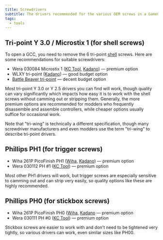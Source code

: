 ```yaml
---
title: Screwdrivers
subtitle: The drivers recommended for the various OEM screws in a GameCube controller.
tags:
  - tools
---
```


## Tri-point Y 3.0 / Microstix 1 (for shell screws)

To open a GCC, you need to remove the 6 tri-point [shell](/shell) screws. Here are some recommendations for suitable screwdrivers:

- Wera 030084 Microstix 1 ([KC Tool](https://www.kctool.com/wera-030084-1-x-40mm-esd-safe-microstix-precision-screwdriver/), [Kadano](https://kadano.biz/premium-quality-wera-microstix-1-tripoint-triwing-magnetic-screwdriver-for-nintendo-gamecube-controllers/)) — premium option
- WLXY tri-point ([Kadano](https://kadano.biz/high-quality-wlxy-tripoint-triwing-magnetic-screwdriver-for-nintendo-gamecube-controllers/)) — good budget option
- [Battle Beaver tri-point](https://battlebeavercustoms.com/products/triwing) — decent budget option

Most tri-point Y 3.0 or Y 2.5 drivers you can find will work, though quality can vary significantly which impacts how easy it is to work with the shell screws without camming out or stripping them. Generally, the more premium options are recommended for modders who frequently disassemble and assemble controllers, while cheaper options usually suffice for occasional work.

Note that "tri-wing" is technically a different specification, though many screwdriver manufacturers and even modders use the term "tri-wing" to describe tri-point drivers.

## Phillips PH1 (for trigger screws)

- Wiha 261P PicoFinish PH1 ([Wiha](https://www.wihatools.com/products/picofinish-precision-phillips-1-x-60mm), [Kadano](https://kadano.biz/wiha-picofinish-ph0-ph1-screwdriver-for-gcc-trigger-stickbox-screws/)) — premium option
- Wera 030112 PH #1 ([KC Tool](https://www.kctool.com/wera-030112-ph-1-x-80mm-esd-safe-phillips-precision-screwdriver/)) — premium option

Most other PH1 drivers will work, but trigger screws are especially sensitive to camming out and can strip very easily, so quality options like these are highly recommended.

## Phillips PH0 (for stickbox screws)

- Wiha 261P PicoFinish PH0 ([Wiha](https://www.wihatools.com/products/picofinish-precision-phillips-0-x-50mm), [Kadano](https://kadano.biz/wiha-picofinish-ph0-ph1-screwdriver-for-gcc-trigger-stickbox-screws/) — premium option
- Wera 030111 PH #0 ([KC Tool](https://www.kctool.com/wera-030111-ph-0-x-60mm-esd-safe-phillips-precision-screwdriver/)) — premium option

Stickbox screws are easier to work with and don't need to be tightened very tightly, so various drivers can work, even similar sizes like PH00.
